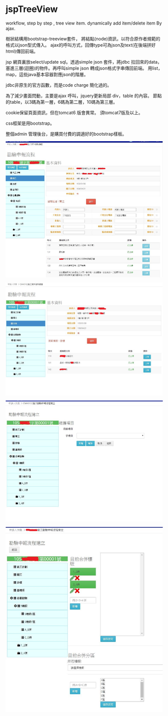 # jspTreeView
workflow, step by step , tree view item.  dynamically add item/delete item By ajax.  

樹狀結構用bootstrap-treeview套件，
將結點(node)資訊，以符合原作者規範的格式以json型式傳入。
ajax的呼叫方式，回傳type可為json及text(在後端拼好html)傳回前端。

jsp 網頁裏放select/update sql。透過simple json 套件，將jdbc 拉回來的data，
塞進三層(迴圈)的物件。再呼叫simple json 轉成json格式字串傳回前端。
用list，map，這些java基本容器對應json的階層。

jdbc非原生的官方函數，而是code charge 簡化過的。

為了減少畫面閃動，主要是ajax 呼叫，jquery更新局部 div，table 的內容。
節點的table，以3碼為第一層，6碼為第二層，10碼為第三層。

cookie保留頁面資訊，但在tomcat6 版會異常。
須tomcat7版及以上。

css框架是用bootstrap。

整個admin 管理後台，是購買付費的調適好的bootstrap樣板。



![Image of wk1](https://github.com/timloo0710/jspTreeView/blob/master/wf1.JPG)

![Image of wk2](https://github.com/timloo0710/jspTreeView/blob/master/wf2.JPG)

![Image of wk3](https://github.com/timloo0710/jspTreeView/blob/master/wf3.JPG)

![Image of wk4](https://github.com/timloo0710/jspTreeView/blob/master/wk4.JPG)
